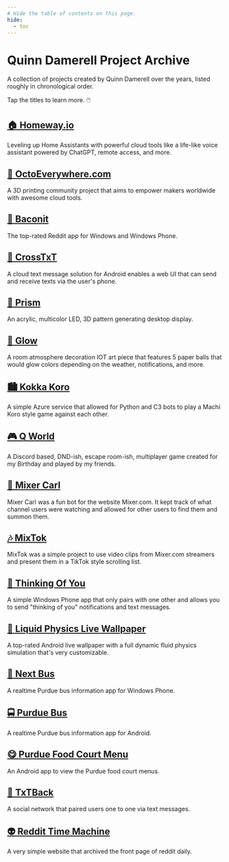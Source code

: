 ```yaml
---
# Hide the table of contents on this page.
hide:
  - toc
---
```


# Quinn Damerell Project Archive

A collection of projects created by Quinn Damerell over the years, listed roughly in chronological order.

Tap the titles to learn more. 🖱️

## [🏠 Homeway.io](./homeway.md)
Leveling up Home Assistants with powerful cloud tools like a life-like voice assistant powered by ChatGPT, remote access, and more.

## [🚀 OctoEverywhere.com](./octoeverywhere.md)
A 3D printing community project that aims to empower makers worldwide  with awesome cloud tools.

## [🥓 Baconit](./baconit.md)
The top-rated Reddit app for Windows and Windows Phone.

## [📲 CrossTxT](./baconit.md)
A cloud text message solution for Android enables a web UI that can send and receive texts via the user's phone.

## [🌈 Prism](./prism.md)
An acrylic, multicolor LED, 3D pattern generating desktop display.

## [🔵 Glow](./glow.md)
A room atmosphere decoration IOT art piece that features 5 paper balls that would glow colors depending on the weather, notifications, and more.

## [🏙️ Kokka Koro](./kokka-koro.md)
A simple Azure service that allowed for Python and C3 bots to play a Machi Koro style game against each other.

## [🎮 Q World](./qworld.md)
A Discord based, DND-ish, escape room-ish, multiplayer game created for my Birthday and played by my friends.

## [🙊 Mixer Carl](./mixer-carl.md)
Mixer Carl was a fun bot for the website Mixer.com. It kept track of what channel users were watching and allowed for other users to find them and summon them.

## [🎶 MixTok](./mix-tok.md)
MixTok was a simple project to use video clips from Mixer.com streamers and present them in a TikTok style scrolling list.

## [💖 Thinking Of You](./baconit.md)
A simple Windows Phone app that only pairs with one other and allows you to send "thinking of you" notifications and text messages.

## [🧪 Liquid Physics Live Wallpaper](./baconit.md)
A top-rated Android live wallpaper with a full dynamic fluid physics simulation that's very customizable.

## [🚌 Next Bus](./baconit.md)
A realtime Purdue bus information app for Windows Phone.

## [🚍 Purdue Bus](./baconit.md)
A realtime Purdue bus information app for Android.

## [😋 Purdue Food Court Menu](./baconit.md)
An Android app to view the Purdue food court menus.

## [💬 TxTBack](./txtback.md)
A social network that paired users one to one via text messages.

## [👽 Reddit Time Machine](./reddit-time-machine.md)
A very simple website that archived the front page of reddit daily.